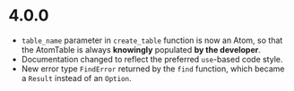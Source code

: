 #  4.0.0
- `table_name` parameter in `create_table` function is now an Atom, so that the AtomTable is always **knowingly** populated **by the developer**.
- Documentation changed to reflect the preferred `use`-based code style.
- New error type `FindError` returned by the `find` function, which became a `Result` instead of an `Option`.
